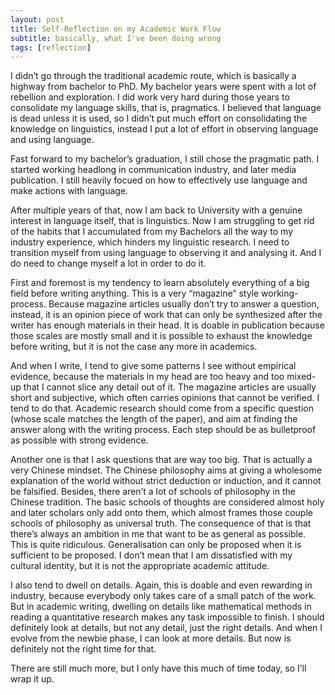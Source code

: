 ```yaml
---
layout: post
title: Self-Reflection on my Academic Work Flow
subtitle: basically, what I've been doing wrong
tags: [reflection]
---
```

I didn’t go through the traditional academic route, which is basically a highway from bachelor to PhD. My bachelor years were spent with a lot of rebellion and exploration. I did work very hard during those years to consolidate my language skills, that is, pragmatics. I believed that language is dead unless it is used, so I didn’t put much effort on consolidating the knowledge on linguistics, instead I put a lot of effort in observing language and using language. 

Fast forward to my bachelor’s graduation, I still chose the pragmatic path. I started working headlong in communication industry, and later media publication. I still heavily focued on how to effectively use language and make actions with language. 

After multiple years of that, now I am back to University with a genuine interest in language itself, that is linguistics. Now I am struggling to get rid of the habits that I accumulated from my Bachelors all the way to my industry experience, which hinders my linguistic research. I need to transition myself from using language to observing it and analysing it. And I do need to change myself a lot in order to do it. 

First and foremost is my tendency to learn absolutely everything of a big field before writing anything. This is a very “magazine” style working-process. Because magazine articles usually don’t try to answer a question, instead, it is an opinion piece of work that can only be synthesized after the writer has enough materials in their head. It is doable in publication because those scales are mostly small and it is possible to exhaust the knowledge before writing, but it is not the case any more in academics. 

And when I write, I tend to give some patterns I see without empirical evidence, because the materials in my head are too heavy and too mixed-up that I cannot slice any detail out of it. The magazine articles are usually short and subjective, which often carries opinions that cannot be verified. I tend to do that. Academic research should come from a specific question (whose scale matches the length of the paper), and aim at finding the answer along with the writing process. Each step should be as bulletproof as possible with strong evidence. 

Another one is that I ask questions that are way too big. That is actually a very Chinese mindset. The Chinese philosophy aims at giving a wholesome explanation of the world without strict deduction or induction, and it cannot be falsified. Besides, there aren’t a lot of schools of philosophy in the Chinese tradition. The basic schools of thoughts are considered almost holy and later scholars only add onto them, which almost frames those couple schools of philosophy as universal truth. The consequence of that is that there’s always an ambition in me that want to be as general as possible. This is quite ridiculous. Generalisation can only be proposed when it is sufficient to be proposed. I don’t mean that I am dissatisfied with my cultural identity, but it is not the appropriate academic attitude. 

I also tend to dwell on details. Again, this is doable and even rewarding in industry, because everybody only takes care of a small patch of the work. But in academic writing, dwelling on details like mathematical methods in reading a quantitative research makes any task impossible to finish. I should definitely look at details, but not any detail, just the right details. And when I evolve from the newbie phase, I can look at more details. But now is definitely not the right time for that. 

There are still much more, but I only have this much of time today, so I’ll wrap it up. 